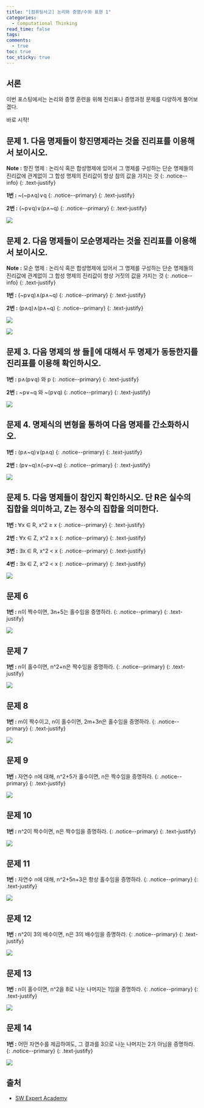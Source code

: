 ```yaml
---
title: "[컴퓨팅사고] 논리와 증명/수와 표현 1"
categories:
  - Computational Thinking
read_time: false
tags:
comments:
  - true
toc: true
toc_sticky: true
---
```

## 서론
이번 포스팅에서는 논리와 증명 훈련을 위해 진리표나 증명과정 문제를 다양하게 풀어보겠다.

바로 시작!

## 문제 1. 다음 명제들이 항진명제라는 것을 진리표를 이용해서 보이시오.

<i class="far fa-sticky-note"></i> **Note :**  항진 명제 : 논리식 혹은 합성명제에 있어서 그 명제를 구성하는 단순 명제들의 진리값에 관계없이 그 합성 명제의 진리값이 항상 참의 값을 가지는 것
{: .notice--info}
{: .text-justify}

<i class="far fa-sticky-note"></i> **1번 :**  ~(~p∧q)∨q
{: .notice--primary}
{: .text-justify}

<i class="far fa-sticky-note"></i> **2번 :**  (~p∨q)∨(p∧~q)
{: .notice--primary}
{: .text-justify}

![](/assets/img/ct/1912291.png)

## 문제 2. 다음 명제들이 모순명제라는 것을 진리표를 이용해서 보이시오.

<i class="far fa-sticky-note"></i> **Note :**  모순 명제 : 논리식 혹은 합성명제에 있어서 그 명제를 구성하는 단순 명제들의 진리값에 관계없이 그 합성 명제의 진리값이 항상 거짓의 값을 가지는 것
{: .notice--info}
{: .text-justify}

<i class="far fa-sticky-note"></i> **1번 :**  (~p∨q)∧(p∧~q)
{: .notice--primary}
{: .text-justify}

<i class="far fa-sticky-note"></i> **2번 :**  (p∧q)∧(p∧~q)
{: .notice--primary}
{: .text-justify}

![](/assets/img/ct/1912292.png)

![](/assets/img/ct/1912293.png)

## 문제 3. 다음 명제의 쌍 들에 대해서 두 명제가 동등한지를 진리표를 이용해 확인하시오.

<i class="far fa-sticky-note"></i> **1번 :**  p∧(p∨q) 와 p
{: .notice--primary}
{: .text-justify}

<i class="far fa-sticky-note"></i> **2번 :**  ~p∨~q 와 ~(p∨q)
{: .notice--primary}
{: .text-justify}

![](/assets/img/ct/1912294.png)

## 문제 4. 명제식의 변형을 통하여 다음 명제를 간소화하시오.

<i class="far fa-sticky-note"></i> **1번 :**  (p∧~q)∨(p∧q)
{: .notice--primary}
{: .text-justify}

<i class="far fa-sticky-note"></i> **2번 :**  (p∨~q)∧(~p∨~q)
{: .notice--primary}
{: .text-justify}

![](/assets/img/ct/1912295.png)

## 문제 5. 다음 명제들이 참인지 확인하시오. 단 R은 실수의 집합을 의미하고, Z는 정수의 집합을 의미한다.

<i class="far fa-sticky-note"></i> **1번 :**  ∀x ∈ R, x^2 ≥ x
{: .notice--primary}
{: .text-justify}

<i class="far fa-sticky-note"></i> **2번 :**  ∀x ∈ Z, x^2 ≥ x
{: .notice--primary}
{: .text-justify}

<i class="far fa-sticky-note"></i> **3번 :**  ∃x ∈ R, x^2 < x
{: .notice--primary}
{: .text-justify}

<i class="far fa-sticky-note"></i> **4번 :**  ∃x ∈ Z, x^2 < x
{: .notice--primary}
{: .text-justify}

![](/assets/img/ct/1912296.png)

## 문제 6

<i class="far fa-sticky-note"></i> **1번 :**  n이 짝수이면, 3n+5는 홀수임을 증명하라.
{: .notice--primary}
{: .text-justify}

![](/assets/img/ct/1912297.png)

## 문제 7

<i class="far fa-sticky-note"></i> **1번 :**  n이 홀수이면, n^2+n은 짝수임을 증명하라.
{: .notice--primary}
{: .text-justify}

![](/assets/img/ct/1912298.png)

## 문제 8

<i class="far fa-sticky-note"></i> **1번 :**  m이 짝수이고, n이 홀수이면, 2m+3n은 홀수임을 증명하라.
{: .notice--primary}
{: .text-justify}

![](/assets/img/ct/1912299.png)

## 문제 9

<i class="far fa-sticky-note"></i> **1번 :**  자연수 n에 대해, n^2+5가 홀수이면, n은 짝수임을 증명하라.
{: .notice--primary}
{: .text-justify}

![](/assets/img/ct/19122910.png)

## 문제 10

<i class="far fa-sticky-note"></i> **1번 :**  n^2이 짝수이면, n은 짝수임을 증명하라.
{: .notice--primary}
{: .text-justify}

![](/assets/img/ct/19122911.png)

## 문제 11

<i class="far fa-sticky-note"></i> **1번 :**  자연수 n에 대해, n^2+5n+3은 항상 홀수임을 증명하라.
{: .notice--primary}
{: .text-justify}

![](/assets/img/ct/19122912.png)

## 문제 12

<i class="far fa-sticky-note"></i> **1번 :**  n^2이 3의 배수이면, n은 3의 배수임을 증명하라.
{: .notice--primary}
{: .text-justify}

![](/assets/img/ct/19122913.png)

## 문제 13

<i class="far fa-sticky-note"></i> **1번 :**  n이 홀수이면, n^2을 8로 나눈 나머지는 1임을 증명하라. 
{: .notice--primary}
{: .text-justify}

![](/assets/img/ct/19122914.png)

## 문제 14

<i class="far fa-sticky-note"></i> **1번 :**  어떤 자연수를 제곱하여도, 그 결과를 3으로 나눈 나머지는 2가 아님을 증명하라.
{: .notice--primary}
{: .text-justify}

![](/assets/img/ct/19122915.jpg)

## 출처

* [SW Expert Academy](https://swexpertacademy.com/main/learn/course/subjectList.do?courseId=AVuPCwCKAAPw5UW6&subjectId=AV1lGbkqAAQCFAb_)